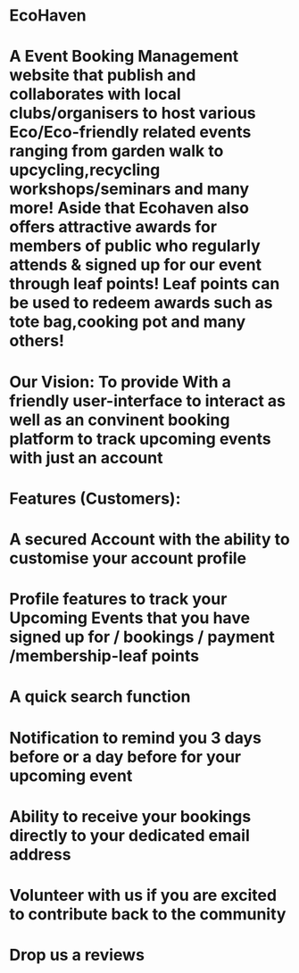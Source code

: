 # EcoHaven 
# A Event Booking Management website that publish and collaborates with local clubs/organisers to host various Eco/Eco-friendly related events ranging from garden walk to upcycling,recycling workshops/seminars and many more! Aside that Ecohaven also offers attractive awards for members of public who regularly attends &  signed up for our event through leaf points! Leaf points can be used to redeem awards such as tote bag,cooking pot and many others! 

# Our Vision: To provide With a friendly user-interface to interact as well as an convinent booking platform to track upcoming events with just an account 

# Features (Customers):
# A secured Account with the ability to customise your account profile 
# Profile features to track your Upcoming Events that you have signed up for / bookings / payment /membership-leaf points
# A quick search function 
# Notification to remind you 3 days before or a day before for your upcoming event 
# Ability to receive your bookings directly to your dedicated email address 
# Volunteer with us if you are excited to contribute back to the community 
# Drop us a reviews


